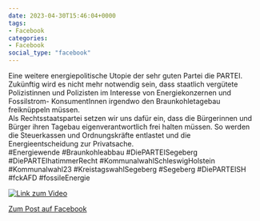 ```yaml
---
date: 2023-04-30T15:46:04+0000
tags:
- Facebook
categories:
- Facebook
social_type: "facebook"
---
```


Eine weitere energiepolitische Utopie der sehr guten Partei die PARTEI.  
Zukünftig wird es nicht mehr notwendig sein, dass staatlich vergütete Polizistinnen und Polizisten im Interesse von Energiekonzernen und Fossilstrom- KonsumentInnen irgendwo den Braunkohletagebau freiknüppeln müssen.  
Als Rechtsstaatspartei setzen wir uns dafür ein, dass die Bürgerinnen und Bürger ihren Tagebau eigenverantwortlich frei halten müssen. So werden die Steuerkassen und Ordnungskräfte entlastet und die Energieentscheidung zur Privatsache.  
#Energiewende #Braunkohleabbau #DiePARTEISegeberg #DiePARTEIhatimmerRecht #KommunalwahlSchleswigHolstein #Kommunalwahl23 #KreistagswahlSegeberg #Segeberg #DiePARTEISH #fckAFD #fossileEnergie


  
[![Link zum Video](/se/facebook/1674441492805067_3355911544658045/1.jpg)](https://www.facebook.com/1674441492805067/posts/3355911544658045/)
  


[Zum Post auf Facebook](https://www.facebook.com/1674441492805067/posts/3355911544658045/)
